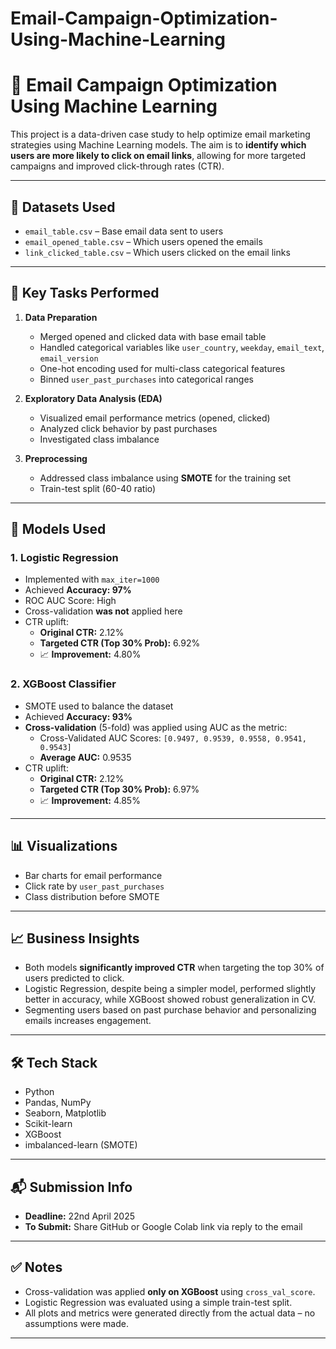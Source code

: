 # Email-Campaign-Optimization-Using-Machine-Learning

# 📧 Email Campaign Optimization Using Machine Learning

This project is a data-driven case study to help optimize email marketing strategies using Machine Learning models. The aim is to **identify which users are more likely to click on email links**, allowing for more targeted campaigns and improved click-through rates (CTR).

---

## 📂 Datasets Used

- `email_table.csv` – Base email data sent to users
- `email_opened_table.csv` – Which users opened the emails
- `link_clicked_table.csv` – Which users clicked on the email links

---

## 🔧 Key Tasks Performed

1. **Data Preparation**
   - Merged opened and clicked data with base email table
   - Handled categorical variables like `user_country`, `weekday`, `email_text`, `email_version`
   - One-hot encoding used for multi-class categorical features
   - Binned `user_past_purchases` into categorical ranges

2. **Exploratory Data Analysis (EDA)**
   - Visualized email performance metrics (opened, clicked)
   - Analyzed click behavior by past purchases
   - Investigated class imbalance

3. **Preprocessing**
   - Addressed class imbalance using **SMOTE** for the training set
   - Train-test split (60-40 ratio)

---

## 🤖 Models Used

### 1. Logistic Regression
- Implemented with `max_iter=1000`
- Achieved **Accuracy: 97%**
- ROC AUC Score: High
- Cross-validation **was not** applied here
- CTR uplift:
  - **Original CTR:** 2.12%
  - **Targeted CTR (Top 30% Prob):** 6.92%
  - 📈 **Improvement:** 4.80%

### 2. XGBoost Classifier
- SMOTE used to balance the dataset
- Achieved **Accuracy: 93%**
- **Cross-validation** (5-fold) was applied using AUC as the metric:
  - Cross-Validated AUC Scores: `[0.9497, 0.9539, 0.9558, 0.9541, 0.9543]`
  - **Average AUC:** 0.9535
- CTR uplift:
  - **Original CTR:** 2.12%
  - **Targeted CTR (Top 30% Prob):** 6.97%
  - 📈 **Improvement:** 4.85%

---

## 📊 Visualizations

- Bar charts for email performance
- Click rate by `user_past_purchases`
- Class distribution before SMOTE

---

## 📈 Business Insights

- Both models **significantly improved CTR** when targeting the top 30% of users predicted to click.
- Logistic Regression, despite being a simpler model, performed slightly better in accuracy, while XGBoost showed robust generalization in CV.
- Segmenting users based on past purchase behavior and personalizing emails increases engagement.

---

## 🛠 Tech Stack

- Python
- Pandas, NumPy
- Seaborn, Matplotlib
- Scikit-learn
- XGBoost
- imbalanced-learn (SMOTE)

---

## 📬 Submission Info

- **Deadline:** 22nd April 2025
- **To Submit:** Share GitHub or Google Colab link via reply to the email

---

## ✅ Notes

- Cross-validation was applied **only on XGBoost** using `cross_val_score`.
- Logistic Regression was evaluated using a simple train-test split.
- All plots and metrics were generated directly from the actual data – no assumptions were made.

---

